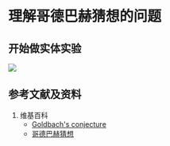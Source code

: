 # 理解哥德巴赫猜想的问题

## 开始做实体实验

![](/images/数论/理解哥德巴赫猜想的问题/1a1.jpg)

## 参考文献及资料

1. 维基百科
	- [Goldbach's conjecture](https://en.wikipedia.org/wiki/Goldbach%27s_conjecture) 
	- [哥德巴赫猜想](https://zh.wikipedia.org/wiki/%E5%93%A5%E5%BE%B7%E5%B7%B4%E8%B5%AB%E7%8C%9C%E6%83%B3) 
